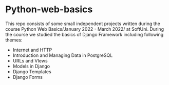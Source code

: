 # Python-web-basics
This repo consists of some small independent projects written during the course Python Web Basics/January 2022 - March 2022/ at SoftUni.
During the course we studied the basics of Django Framework including following themes:
 - Internet and HTTP
 - Introduction and Managing Data in PostgreSQL
 - URLs and VIews
 - Models in Django
 - Django Templates
 - Django Forms


